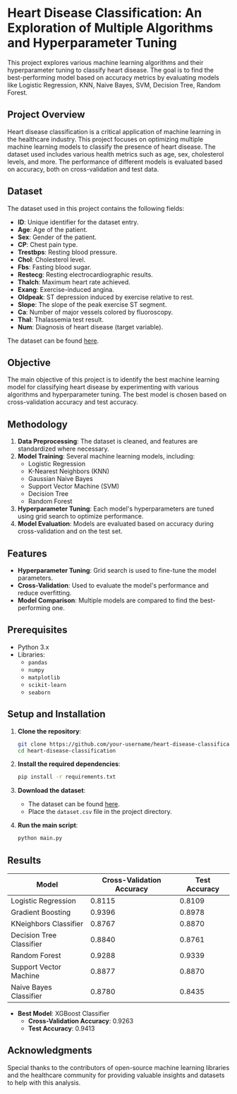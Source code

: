 # Heart Disease Classification: An Exploration of Multiple Algorithms and Hyperparameter Tuning

This project explores various machine learning algorithms and their hyperparameter tuning to classify heart disease. The goal is to find the best-performing model based on accuracy metrics by evaluating models like Logistic Regression, KNN, Naive Bayes, SVM, Decision Tree, Random Forest.

## Project Overview

Heart disease classification is a critical application of machine learning in the healthcare industry. This project focuses on optimizing multiple machine learning models to classify the presence of heart disease. The dataset used includes various health metrics such as age, sex, cholesterol levels, and more. The performance of different models is evaluated based on accuracy, both on cross-validation and test data.

## Dataset

The dataset used in this project contains the following fields:

- **ID**: Unique identifier for the dataset entry.
- **Age**: Age of the patient.
- **Sex**: Gender of the patient.
- **CP**: Chest pain type.
- **Trestbps**: Resting blood pressure.
- **Chol**: Cholesterol level.
- **Fbs**: Fasting blood sugar.
- **Restecg**: Resting electrocardiographic results.
- **Thalch**: Maximum heart rate achieved.
- **Exang**: Exercise-induced angina.
- **Oldpeak**: ST depression induced by exercise relative to rest.
- **Slope**: The slope of the peak exercise ST segment.
- **Ca**: Number of major vessels colored by fluoroscopy.
- **Thal**: Thalassemia test result.
- **Num**: Diagnosis of heart disease (target variable).

The dataset can be found [here](dataset.csv).

## Objective

The main objective of this project is to identify the best machine learning model for classifying heart disease by experimenting with various algorithms and hyperparameter tuning. The best model is chosen based on cross-validation accuracy and test accuracy.

## Methodology

1. **Data Preprocessing**: The dataset is cleaned, and features are standardized where necessary.
2. **Model Training**: Several machine learning models, including:
   - Logistic Regression
   - K-Nearest Neighbors (KNN)
   - Gaussian Naive Bayes
   - Support Vector Machine (SVM)
   - Decision Tree
   - Random Forest
3. **Hyperparameter Tuning**: Each model's hyperparameters are tuned using grid search to optimize performance.
4. **Model Evaluation**: Models are evaluated based on accuracy during cross-validation and on the test set.

## Features

- **Hyperparameter Tuning**: Grid search is used to fine-tune the model parameters.
- **Cross-Validation**: Used to evaluate the model's performance and reduce overfitting.
- **Model Comparison**: Multiple models are compared to find the best-performing one.

## Prerequisites

- Python 3.x
- Libraries: 
  - `pandas`
  - `numpy`
  - `matplotlib`
  - `scikit-learn`
  - `seaborn`

## Setup and Installation

1. **Clone the repository**:
   ```bash
   git clone https://github.com/your-username/heart-disease-classification.git
   cd heart-disease-classification
   ```

2. **Install the required dependencies**:
   ```bash
   pip install -r requirements.txt
   ```

3. **Download the dataset**:
   - The dataset can be found [here](dataset.csv).
   - Place the `dataset.csv` file in the project directory.

4. **Run the main script**:
   ```bash
   python main.py
   ```

## Results

| Model                    | Cross-Validation Accuracy | Test Accuracy |
|--------------------------|---------------------------|---------------|
| Logistic Regression      | 0.8115                    | 0.8109        |
| Gradient Boosting        | 0.9396                    | 0.8978        |
| KNeighbors Classifier    | 0.8767                    | 0.8870        |
| Decision Tree Classifier | 0.8840                    | 0.8761        |
| Random Forest            | 0.9288                    | 0.9339        |
| Support Vector Machine   | 0.8877                    | 0.8870        |
| Naive Bayes Classifier   | 0.8780                    | 0.8435        |

- **Best Model**: XGBoost Classifier
  - **Cross-Validation Accuracy**: 0.9263
  - **Test Accuracy**: 0.9413

## Acknowledgments

Special thanks to the contributors of open-source machine learning libraries and the healthcare community for providing valuable insights and datasets to help with this analysis.
